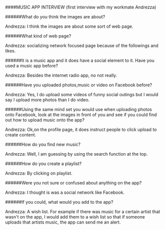 ####MUSIC APP INTERVIEW (first interview with my workmate Andrezza)

######What do you think the images are about?

Andrezza: I think the images are about some sort of web page.

######What kind of web page?

Andrezza: socializing network focused page because of the followings and likes.

######It is a music app and it does have a social element to it. Have you used a music app before?

Andrezza: Besides the internet radio app, no not really.

######Have you uploaded photos,music or video on Facebook before?

Andrezza: Yes, I do upload some videos of funny social outings but I would say I upload more photos than I do video.
 
######Using the same mind set you would use when uploading photos onto Facebook, look at the images in front of you and see if you could find out how to upload music onto the app?

Andrezza: Ok,on the profile page, it does instruct people to click upload to create content.

######How do you find new music?

Andrezza: Well, I am guessing by using the search function at the top.

######How do you create  a playlist?

Andrezza: By clicking on playlist.

######Were you not sure or confused about anything on the app?

Andrezza: I thought is was a social network like Facebook.

######If you could, what would you add to the app?

Andrezza: A wish list. For example if there was music for a certain artist that wasn't on the app, I would add them to a wish list so that if someone uploads that artists music, the app can send me an alert.
